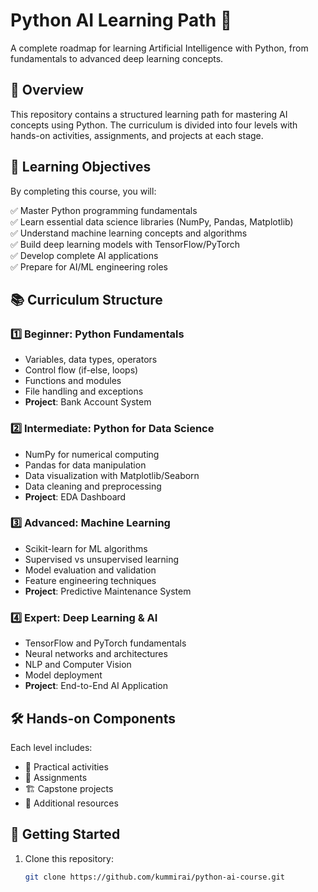 # Python AI Learning Path 🚀

A complete roadmap for learning Artificial Intelligence with Python, from fundamentals to advanced deep learning concepts.

## 📌 Overview

This repository contains a structured learning path for mastering AI concepts using Python. The curriculum is divided into four levels with hands-on activities, assignments, and projects at each stage.

## 🎯 Learning Objectives

By completing this course, you will:

✅ Master Python programming fundamentals  
✅ Learn essential data science libraries (NumPy, Pandas, Matplotlib)  
✅ Understand machine learning concepts and algorithms  
✅ Build deep learning models with TensorFlow/PyTorch  
✅ Develop complete AI applications  
✅ Prepare for AI/ML engineering roles  

## 📚 Curriculum Structure

### 1️⃣ Beginner: Python Fundamentals
- Variables, data types, operators
- Control flow (if-else, loops)
- Functions and modules
- File handling and exceptions
- **Project**: Bank Account System

### 2️⃣ Intermediate: Python for Data Science
- NumPy for numerical computing
- Pandas for data manipulation
- Data visualization with Matplotlib/Seaborn
- Data cleaning and preprocessing
- **Project**: EDA Dashboard

### 3️⃣ Advanced: Machine Learning
- Scikit-learn for ML algorithms
- Supervised vs unsupervised learning
- Model evaluation and validation
- Feature engineering techniques
- **Project**: Predictive Maintenance System

### 4️⃣ Expert: Deep Learning & AI
- TensorFlow and PyTorch fundamentals
- Neural networks and architectures
- NLP and Computer Vision
- Model deployment
- **Project**: End-to-End AI Application

## 🛠️ Hands-on Components

Each level includes:
- 🧩 Practical activities
- 📝 Assignments
- 🏗️ Capstone projects
- 📖 Additional resources

## 🚀 Getting Started

1. Clone this repository:
   ```bash
   git clone https://github.com/kummirai/python-ai-course.git